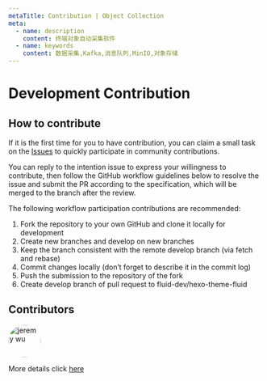 ```yaml
---
metaTitle: Contribution | Object Collection
meta:
  - name: description
    content: 终端对象自动采集软件
  - name: keywords
    content: 数据采集,Kafka,消息队列,MinIO,对象存储
---
```


# Development Contribution

## How to contribute

If it is the first time for you to have contribution, you can claim a small task on the [Issues](https://github.com/chinaitorg/Jeremy.ObjectCollection/issues) to quickly participate in community contributions.

You can reply to the intention issue to express your willingness to contribute, then follow the GitHub workflow guidelines below to resolve the issue and submit the PR according to the specification, which will be merged to the branch after the review.

The following workflow participation contributions are recommended:
1. Fork the repository to your own GitHub and clone it locally for development
2. Create new branches and develop on new branches
3. Keep the branch consistent with the remote develop branch (via fetch and rebase)
4. Commit changes locally (don’t forget to describe it in the commit log)
5. Push the submission to the repository of the fork
6. Create develop branch of pull request to fluid-dev/hexo-theme-fluid

## Contributors

<a href="https://github.com/JeremyWu917" target="_blank"><img style="border-radius:50%!important" width="64px" alt="jeremy wu" src="https://avatars.githubusercontent.com/u/54832272?v=4"></a>

More details click [here](https://github.com/chinaitorg/Jeremy.ObjectCollection/graphs/contributors)
